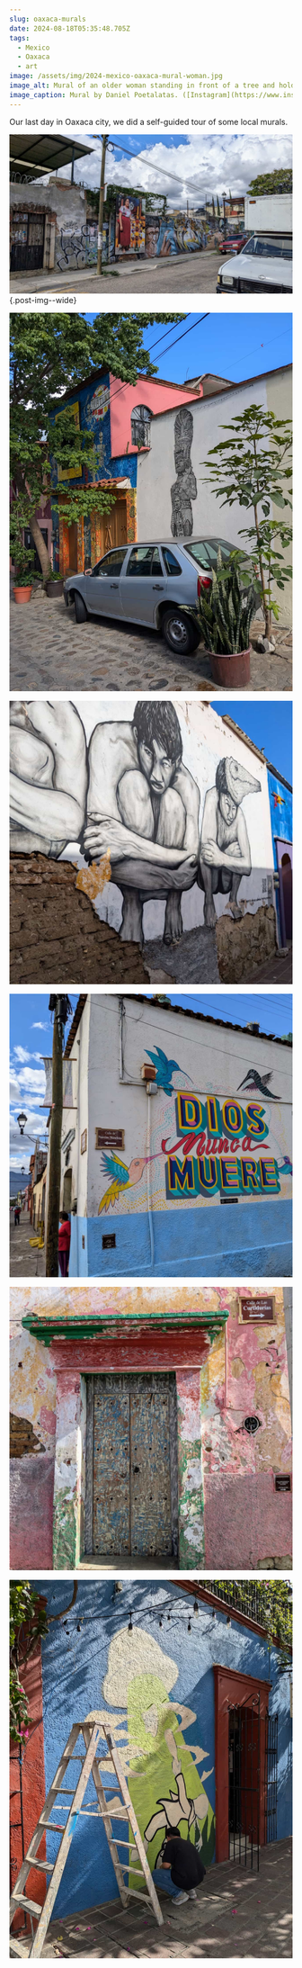 ```yaml
---
slug: oaxaca-murals
date: 2024-08-18T05:35:48.705Z
tags:
  - Mexico
  - Oaxaca
  - art
image: /assets/img/2024-mexico-oaxaca-mural-woman.jpg
image_alt: Mural of an older woman standing in front of a tree and holding a book while surrounded by large hummingbirds. The bright color of the mural is bordered by a bright blue sky and cobblestone street.
image_caption: Mural by Daniel Poetalatas. ([Instagram](https://www.instagram.com/danielpoetalatas/) [Facebook](https://www.facebook.com/elpoetadelaslatas/) [Blog](https://poetalatas.blogspot.com/)) and [@mon_guietiqui](https://www.instagram.com/mon_guietiqui/)
---
```


Our last day in Oaxaca city, we did a self-guided tour of some local murals.

![Cement wall topped with barbed wire and painted with murals and graffiti seen from across the street.](/assets/img/2024-mexico-oaxaca-murals-mix.jpg){.post-img--wide}

![Black and white mural of a mesoamerican man in ceremonial dress next to a colorful building with skeletons dancing. The photo is framed by tall plants and a small car.](/assets/img/2024-mexico-oaxaca-murals-with-plants.jpg)

![Mural of three men crouched and holding their knees. The bottom of the mural is broken off, revealing the mud bricks of the building's wall.](/assets/img/2024-mexico-oaxaca-mural-men-bricks.jpg)

![Colorful mural of hummingbirds around the words 'Dios nunca muere' on the corner of a building.](/assets/img/2024-mexico-oaxaca-mural-dios-nunca-muere.jpg)

![A wall and door painted with red, green, and white but distressed so the colors blend.](/assets/img/2024-mexico-oaxaca-mural-door.jpg)

![A man with a ladder crouching in front of a partially complete mural of a man being sucked up to a UFO by aliens.](/assets/img/2024-mexico-oaxaca-mural-wip.jpg "We even saw a mural in-progress")
